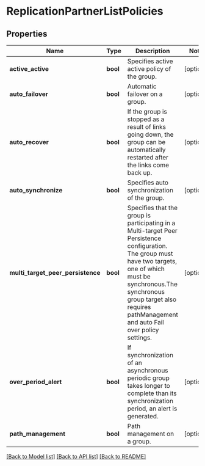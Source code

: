# ReplicationPartnerListPolicies

## Properties
Name | Type | Description | Notes
------------ | ------------- | ------------- | -------------
**active_active** | **bool** | Specifies active active policy of the group. | [optional] 
**auto_failover** | **bool** | Automatic failover on a group. | [optional] 
**auto_recover** | **bool** | If the group is stopped as a result of links going down, the group can be automatically restarted after the links come back up. | [optional] 
**auto_synchronize** | **bool** | Specifies auto synchronization of the group. | [optional] 
**multi_target_peer_persistence** | **bool** | Specifies that the group is participating in a Multi-target Peer Persistence configuration. The group must have two targets, one of which must be synchronous.The synchronous group target also requires pathManagement and auto Fail over policy settings. | [optional] 
**over_period_alert** | **bool** | If synchronization of an asynchronous periodic group takes longer to complete than its synchronization period, an alert is generated. | [optional] 
**path_management** | **bool** | Path management on a group. | [optional] 

[[Back to Model list]](../README.md#documentation-for-models) [[Back to API list]](../README.md#documentation-for-api-endpoints) [[Back to README]](../README.md)


